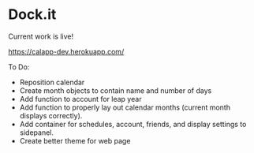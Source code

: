 # Dock.it
Current work is live!

https://calapp-dev.herokuapp.com/

To Do:
  - Reposition calendar
  - Create month objects to contain name and number of days
  - Add function to account for leap year
  - Add function to properly lay out calendar months (current month displays correctly).
  - Add container for schedules, account, friends, and display settings to sidepanel.
  - Create better theme for web page
